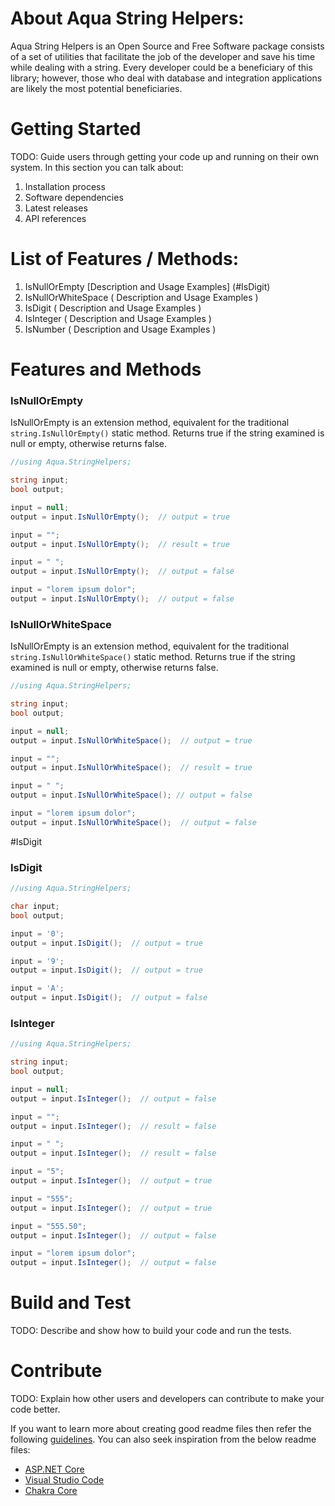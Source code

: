 # About Aqua String Helpers:

Aqua String Helpers is an Open Source and Free Software package consists of a set of utilities that facilitate the job of the developer and save his time while dealing with a string. Every developer could be a beneficiary of this library; however, those who deal with database and integration applications are likely the most potential beneficiaries.


# Getting Started
TODO: Guide users through getting your code up and running on their own system. In this section you can talk about:
1.	Installation process
2.	Software dependencies
3.	Latest releases
4.	API references

# List of Features / Methods:
1. IsNullOrEmpty [Description and Usage Examples] (#IsDigit)
2. IsNullOrWhiteSpace ( Description and Usage Examples )
3. IsDigit ( Description and Usage Examples )
4. IsInteger ( Description and Usage Examples )
5. IsNumber ( Description and Usage Examples )

# Features and Methods
### IsNullOrEmpty
IsNullOrEmpty is an extension method, equivalent for the traditional ``` string.IsNullOrEmpty() ``` static method. Returns true if the string examined is null or empty, otherwise returns false.

```C#
//using Aqua.StringHelpers;

string input;
bool output;

input = null;
output = input.IsNullOrEmpty();  // output = true

input = "";
output = input.IsNullOrEmpty();  // result = true

input = " ";
output = input.IsNullOrEmpty();  // output = false

input = "lorem ipsum dolor";
output = input.IsNullOrEmpty();  // output = false

```

### IsNullOrWhiteSpace
IsNullOrEmpty is an extension method, equivalent for the traditional ``` string.IsNullOrWhiteSpace() ``` static method. Returns true if the string examined is null or empty, otherwise returns false.

```C#
//using Aqua.StringHelpers;

string input;
bool output;

input = null;
output = input.IsNullOrWhiteSpace();  // output = true

input = "";
output = input.IsNullOrWhiteSpace();  // result = true

input = " ";
output = input.IsNullOrWhiteSpace(); // output = false

input = "lorem ipsum dolor";
output = input.IsNullOrWhiteSpace();  // output = false

```
#IsDigit
### IsDigit

```C#
//using Aqua.StringHelpers;

char input;
bool output;

input = '0';
output = input.IsDigit();  // output = true

input = '9';
output = input.IsDigit();  // output = true

input = 'A';
output = input.IsDigit();  // output = false

```

### IsInteger
```C#
//using Aqua.StringHelpers;

string input;
bool output;

input = null;
output = input.IsInteger();  // output = false

input = "";
output = input.IsInteger();  // result = false

input = " ";
output = input.IsInteger();  // result = false

input = "5";
output = input.IsInteger();  // output = true

input = "555";
output = input.IsInteger();  // output = true

input = "555.50";
output = input.IsInteger();  // output = false

input = "lorem ipsum dolor";
output = input.IsInteger();  // output = false

```

# Build and Test
TODO: Describe and show how to build your code and run the tests. 

# Contribute
TODO: Explain how other users and developers can contribute to make your code better. 

If you want to learn more about creating good readme files then refer the following [guidelines](https://docs.microsoft.com/en-us/azure/devops/repos/git/create-a-readme?view=azure-devops). You can also seek inspiration from the below readme files:
- [ASP.NET Core](https://github.com/aspnet/Home)
- [Visual Studio Code](https://github.com/Microsoft/vscode)
- [Chakra Core](https://github.com/Microsoft/ChakraCore)
